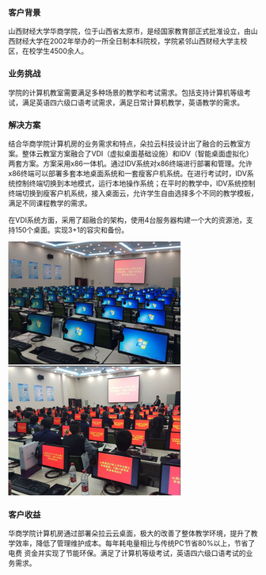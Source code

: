 

### 客户背景

山西财经大学华商学院，位于山西省太原市，是经国家教育部正式批准设立，由山西财经大学在2002年举办的一所全日制本科院校，学院紧邻山西财经大学主校区，在校学生4500余人。



### 业务挑战

学院的计算机教室需要满足多种场景的教学和考试需求。包括支持计算机等级考试，满足英语四六级口语考试需求，满足日常计算机教学，英语教学的需求。

### 解决方案

结合华商学院计算机房的业务需求和特点，朵拉云科技设计出了融合的云教室方案。整体云教室方案融合了VDI（虚拟桌面基础设施）和IDV（智能桌面虚拟化）两套方案。方案采用x86一体机。通过IDV系统对x86终端进行部署和管理。允许x86终端可以部署多套本地桌面系统和一套瘦客户机系统。在进行考试时，IDV系统控制终端切换到本地模式，运行本地操作系统；在平时的教学中，IDV系统控制终端切换到瘦客户机系统，接入桌面云，允许学生自由选择多个不同的教学模板，满足不同课程教学的需求。

在VDI系统方面，采用了超融合的架构，使用4台服务器构建一个大的资源池，支持150个桌面。实现3+1的容灾和备份。

![](./images/shanxicaijing_pic01.png)
![](./images/shanxicaijing_pic02.png)
### 客户收益

华商学院计算机房通过部署朵拉云云桌面，极大的改善了整体教学环境，提升了教学效率，降低了管理维护成本。每年耗电量相比与传统PC节省80%以上，节省了电费 资金并实现了节能环保。满足了计算机等级考试，英语四六级口语考试的业务需求。


